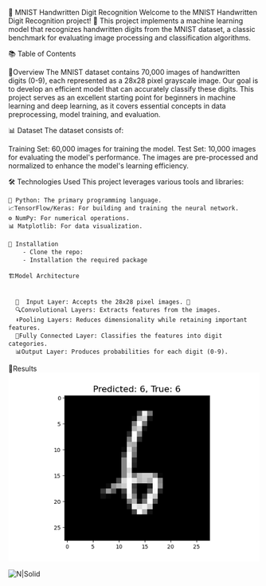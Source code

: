 🤖 MNIST Handwritten Digit Recognition
Welcome to the MNIST Handwritten Digit Recognition project! 🎉 This project implements a machine learning model that recognizes handwritten digits from the MNIST dataset, a classic benchmark for evaluating image processing and classification algorithms.

📚 Table of Contents

 🌟Overview
 The MNIST dataset contains 70,000 images of handwritten digits (0-9), each represented as a 28x28 pixel grayscale image. Our goal is to develop an efficient model that can accurately classify these digits. This project serves as an excellent starting point for beginners in machine learning and deep learning, as it covers essential concepts in data preprocessing, model training, and evaluation.

📊 Dataset
The dataset consists of:

Training Set: 60,000 images for training the model.
Test Set: 10,000 images for evaluating the model's performance.
The images are pre-processed and normalized to enhance the model's learning efficiency.

🛠️  Technologies Used
This project leverages various tools and libraries:

    🐍 Python: The primary programming language. 
    📈TensorFlow/Keras: For building and training the neural network. 
    ⚙️ NumPy: For numerical operations. 
    📊 Matplotlib: For data visualization. 

    🚀 Installation
        - Clone the repo: 
        - Installation the required package

    🏗️Model Architecture 


      📸  Input Layer: Accepts the 28x28 pixel images. 📸
      🔍Convolutional Layers: Extracts features from the images. 
      ⬇️Pooling Layers: Reduces dimensionality while retaining important features. 
      🔗Fully Connected Layer: Classifies the features into digit categories. 
      📊Output Layer: Produces probabilities for each digit (0-9). 

🎉Results
![N|Solid](images/Figure_1.png)

![N|Solid](https://i.giphy.com/media/v1.Y2lkPTc5MGI3NjExNW41MHZtOTcxMWtyaDl6ems4N3oydmVhZHNmd2VlMTJmeTllZXpleCZlcD12MV9pbnRlcm5hbF9naWZfYnlfaWQmY3Q9Zw/0RiL76Qdbg7b4maVY6/giphy.gif)



     


